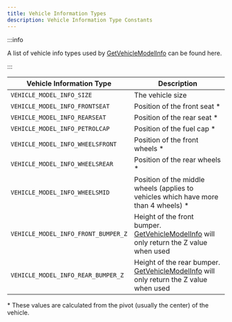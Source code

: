 ```yaml
---
title: Vehicle Information Types
description: Vehicle Information Type Constants
---
```


:::info

A list of vehicle info types used by [GetVehicleModelInfo](../functions/GetVehicleModelInfo) can be found here.

:::

| Vehicle Information Type              | Description                                                       |
| ------------------------------------- | ----------------------------------------------------------------- |
| `VEHICLE_MODEL_INFO_SIZE`             | The vehicle size                                                  |
| `VEHICLE_MODEL_INFO_FRONTSEAT`        | Position of the front seat \*                                      |
| `VEHICLE_MODEL_INFO_REARSEAT`         | Position of the rear seat \*                                       |
| `VEHICLE_MODEL_INFO_PETROLCAP`        | Position of the fuel cap \*                                        |
| `VEHICLE_MODEL_INFO_WHEELSFRONT`      | Position of the front wheels \*                                    |
| `VEHICLE_MODEL_INFO_WHEELSREAR`       | Position of the rear wheels \*                                     |
| `VEHICLE_MODEL_INFO_WHEELSMID`        | Position of the middle wheels (applies to vehicles which have more than 4 wheels) \* |
| `VEHICLE_MODEL_INFO_FRONT_BUMPER_Z`   | Height of the front bumper. [GetVehicleModelInfo](../functions/GetVehicleModelInfo) will only return the Z value when used |
| `VEHICLE_MODEL_INFO_REAR_BUMPER_Z`    | Height of the rear bumper. [GetVehicleModelInfo](../functions/GetVehicleModelInfo) will only return the Z value when used |

\* These values are calculated from the pivot (usually the center) of the vehicle.

